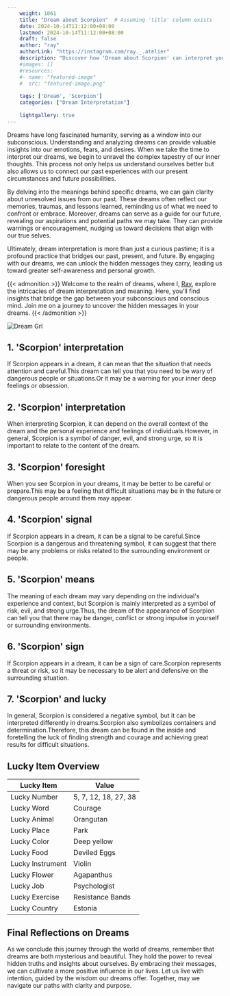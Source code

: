 ```yaml
---
    weight: 1061
    title: "Dream about Scorpion"  # Assuming 'title' column exists
    date: 2024-10-14T11:12:00+08:00
    lastmod: 2024-10-14T11:12:00+08:00
    draft: false
    author: "ray"
    authorLink: "https://instagram.com/ray._.atelier"
    description: "Discover how 'Dream about Scorpion' can interpret your future and uncover its significant meanings in your life."
    #images: []
    #resources:
    #- name: "featured-image"
    #  src: "featured-image.png"
    
    tags: ['Dream', 'Scorpion']
    categories: ["Dream Interpretation"]
    
    lightgallery: true
---
```

    
Dreams have long fascinated humanity, serving as a window into our subconscious. Understanding and analyzing dreams can provide valuable insights into our emotions, fears, and desires. When we take the time to interpret our dreams, we begin to unravel the complex tapestry of our inner thoughts. This process not only helps us understand ourselves better but also allows us to connect our past experiences with our present circumstances and future possibilities.

By delving into the meanings behind specific dreams, we can gain clarity about unresolved issues from our past. These dreams often reflect our memories, traumas, and lessons learned, reminding us of what we need to confront or embrace. Moreover, dreams can serve as a guide for our future, revealing our aspirations and potential paths we may take. They can provide warnings or encouragement, nudging us toward decisions that align with our true selves.

Ultimately, dream interpretation is more than just a curious pastime; it is a profound practice that bridges our past, present, and future. By engaging with our dreams, we can unlock the hidden messages they carry, leading us toward greater self-awareness and personal growth.

{{< admonition >}}
Welcome to the realm of dreams, where I, [Ray](https://instagram.com/ray._.atelier), explore the intricacies of dream interpretation and meaning. Here, you’ll find insights that bridge the gap between your subconscious and conscious mind. Join me on a journey to uncover the hidden messages in your dreams.
{{< /admonition >}}

![Dream Grl](https://cdn.pixabay.com/photo/2017/11/02/03/35/gothic-2910057_1280.jpg "Dream Grl")

## 1. 'Scorpion' interpretation
If Scorpion appears in a dream, it can mean that the situation that needs attention and careful.This dream can tell you that you need to be wary of dangerous people or situations.Or it may be a warning for your inner deep feelings or obsession.

## 2. 'Scorpion' interpretation
When interpreting Scorpion, it can depend on the overall context of the dream and the personal experience and feelings of individuals.However, in general, Scorpion is a symbol of danger, evil, and strong urge, so it is important to relate to the content of the dream.

## 3. 'Scorpion' foresight
When you see Scorpion in your dreams, it may be better to be careful or prepare.This may be a feeling that difficult situations may be in the future or dangerous people around them may appear.

## 4. 'Scorpion' signal
If Scorpion appears in a dream, it can be a signal to be careful.Since Scorpion is a dangerous and threatening symbol, it can suggest that there may be any problems or risks related to the surrounding environment or people.

## 5. 'Scorpion' means
The meaning of each dream may vary depending on the individual's experience and context, but Scorpion is mainly interpreted as a symbol of risk, evil, and strong urge.Thus, the dream of the appearance of Scorpion can tell you that there may be danger, conflict or strong impulse in yourself or surrounding environments.

## 6. 'Scorpion' sign
If Scorpion appears in a dream, it can be a sign of care.Scorpion represents a threat or risk, so it may be necessary to be alert and defensive on the surrounding situation.

## 7. 'Scorpion' and lucky
In general, Scorpion is considered a negative symbol, but it can be interpreted differently in dreams.Scorpion also symbolizes containers and determination.Therefore, this dream can be found in the inside and foretelling the luck of finding strength and courage and achieving great results for difficult situations.

## Lucky Item Overview
| Lucky Item          | Value              |
|---------------|--------------------|
| Lucky Number        | 5, 7, 12, 18, 27, 38  |
| Lucky Word          | Courage |
| Lucky Animal        | Orangutan |
| Lucky Place         | Park     |
| Lucky Color         | Deep yellow     |
| Lucky Food          | Deviled Eggs      |
| Lucky Instrument    | Violin |
| Lucky Flower        | Agapanthus    |
| Lucky Job           | Psychologist       |
| Lucky Exercise      | Resistance Bands  |
| Lucky Country       | Estonia    |


##  Final Reflections on Dreams

As we conclude this journey through the world of dreams, remember that dreams are both mysterious and beautiful. They hold the power to reveal hidden truths and insights about ourselves. By embracing their messages, we can cultivate a more positive influence in our lives. Let us live with intention, guided by the wisdom our dreams offer. Together, may we navigate our paths with clarity and purpose.
